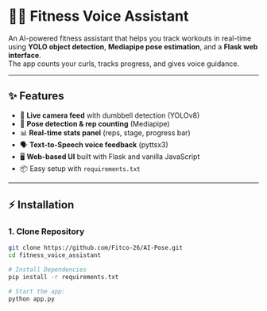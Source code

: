 # 🏋️‍♂️ Fitness Voice Assistant

An AI-powered fitness assistant that helps you track workouts in real-time using **YOLO object detection**, **Mediapipe pose estimation**, and a **Flask web interface**.  
The app counts your curls, tracks progress, and gives voice guidance.

---

## ✨ Features

- 🎥 **Live camera feed** with dumbbell detection (YOLOv8)
- 🧍 **Pose detection & rep counting** (Mediapipe)
- 📊 **Real-time stats panel** (reps, stage, progress bar)
- 🗣️ **Text-to-Speech voice feedback** (pyttsx3)
- 🖥️ **Web-based UI** built with Flask and vanilla JavaScript
- 📦 Easy setup with `requirements.txt`

---

## ⚡ Installation

### 1. Clone Repository

```bash
git clone https://github.com/Fitco-26/AI-Pose.git
cd fitness_voice_assistant

# Install Dependencies
pip install -r requirements.txt

# Start the app:
python app.py
```
